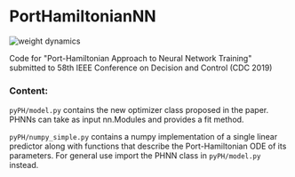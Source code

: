 # PortHamiltonianNN

![weight dynamics](dyn.gif)

Code for "Port-Hamiltonian Approach to Neural Network Training" submitted to 58th IEEE Conference on Decision and Control (CDC 2019)


### Content:

```pyPH/model.py``` contains the new optimizer class proposed in the paper. PHNNs can take as input nn.Modules and provides a fit method.

```pyPH/numpy_simple.py``` contains a numpy implementation of a single linear predictor along with functions that describe the Port-Hamiltonian ODE of its parameters. For general use import the PHNN class in ```pyPH/model.py``` instead.
